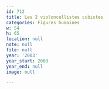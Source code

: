 ```yaml
---
id: 712
title: Les 2 violoncellistes cubistes
categories: Figures humaines
w: 54
h: 65
location: null
note: null
file: null
year: '2003'
year_start: 2003
year_end: null
image: null

---
```

